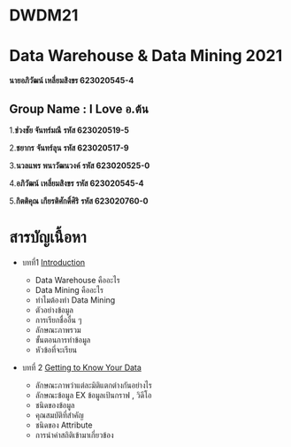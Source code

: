 # **DWDM21**
# **Data Warehouse &amp; Data Mining 2021**

**นายอภิวัฒน์ เหลี่ยมสิงขร 623020545-4**

## **Group Name : I Love อ.ต้น**

1.**ช่วงชัย จันทร์มณี**       **รหัส 623020519-5**

2.**ชยากร** **จันทร์ลุน**        **รหัส 623020517-9**

3.**นวลแพร** **พนาวัฒนวงค์**   **รหัส 623020525-0**

4.**อภิวัฒน์** **เหลี่ยมสิงขร**      **รหัส 623020545-4**

5.**กิตติคุณ** **เกียรติศักดิ์ศิริ**   **รหัส 623020760-0**


# สารบัญเนื้อหา

* บทที่1 [Introduction](https://github.com/gameaphiwat/DWDM21/blob/main/HW%201.pdf)
  * Data Warehouse คืออะไร
  * Data Mining คืออะไร
  * ทำไมต้องทำ Data Mining
  * ตัวอย่างข้อมูล
  * การเรียกชื่ออื่น ๆ
  * ลักษณะภาพรวม
  * ขั้นตอนการทำข้อมูล
  * หัวข้อที่จะเรียน

* บทที่ 2 [Getting to Know Your Data](https://github.com/gameaphiwat/DWDM21/blob/main/HW%202.1.pdf)
  * ลักษณะภาพว่าแต่ละมิติแตกต่างกันอย่างไร
  * ลักษณะข้อมูล EX ข้อมูลเป้นกราฟ , วิดีโอ
  * ชนิดของข้อมูล
  * คุณสมบัติที่สำคัญ
  * ชนิดของ Attribute
  * การนำค่าสถิติเข้ามาเกี่ยวข้อง
